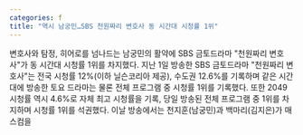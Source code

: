 ```yaml
---
categories: f
title: "역시 남궁민…SBS 천원짜리 변호사 동 시간대 시청률 1위"
---
```

변호사와 탐정, 히어로를 넘나드는 남궁민의 활약에 SBS 금토드라마 "천원짜리 변호사"가 동 시간대 시청률 1위를 차지했다. 지난 1일 방송한 SBS 금토드라마 "천원짜리 변호사"는 전국 시청률 12%(이하 닐슨코리아 제공), 수도권 12.6%를 기록하며 같은 시간대에 방송한 토요 드라마는 물론 전체 프로그램 중 시청률 1위를 기록했다. 또한 2049 시청률 역시 4.6%로 자체 최고 시청률을 기록, 당일 방송된 전체 프로그램 중 1위를 차지하며 시청률 1위를 석권했다. 이날 방송에서는 천지훈(남궁민)과 백마리(김지은)가 매스컴을